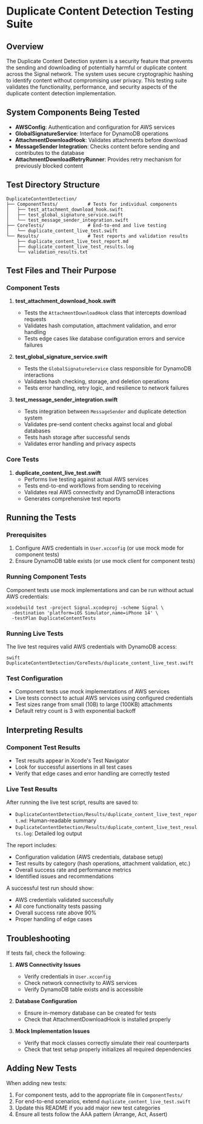 # Duplicate Content Detection Testing Suite

## Overview

The Duplicate Content Detection system is a security feature that prevents the sending and downloading of potentially harmful or duplicate content across the Signal network. The system uses secure cryptographic hashing to identify content without compromising user privacy. This testing suite validates the functionality, performance, and security aspects of the duplicate content detection implementation.

## System Components Being Tested

- **AWSConfig**: Authentication and configuration for AWS services
- **GlobalSignatureService**: Interface for DynamoDB operations
- **AttachmentDownloadHook**: Validates attachments before download
- **MessageSender Integration**: Checks content before sending and contributes to the database
- **AttachmentDownloadRetryRunner**: Provides retry mechanism for previously blocked content

## Test Directory Structure

```
DuplicateContentDetection/
├── ComponentTests/           # Tests for individual components
│   ├── test_attachment_download_hook.swift
│   ├── test_global_signature_service.swift
│   └── test_message_sender_integration.swift
├── CoreTests/                # End-to-end and live testing
│   └── duplicate_content_live_test.swift
└── Results/                  # Test reports and validation results
    ├── duplicate_content_live_test_report.md
    ├── duplicate_content_live_test_results.log
    └── validation_results.txt
```

## Test Files and Their Purpose

### Component Tests

1. **test_attachment_download_hook.swift**
   - Tests the `AttachmentDownloadHook` class that intercepts download requests
   - Validates hash computation, attachment validation, and error handling
   - Tests edge cases like database configuration errors and service failures
   
2. **test_global_signature_service.swift**
   - Tests the `GlobalSignatureService` class responsible for DynamoDB interactions
   - Validates hash checking, storage, and deletion operations
   - Tests error handling, retry logic, and resilience to network failures
   
3. **test_message_sender_integration.swift**
   - Tests integration between `MessageSender` and duplicate detection system
   - Validates pre-send content checks against local and global databases
   - Tests hash storage after successful sends
   - Validates error handling and privacy aspects

### Core Tests

1. **duplicate_content_live_test.swift**
   - Performs live testing against actual AWS services
   - Tests end-to-end workflows from sending to receiving
   - Validates real AWS connectivity and DynamoDB interactions
   - Generates comprehensive test reports

## Running the Tests

### Prerequisites

1. Configure AWS credentials in `User.xcconfig` (or use mock mode for component tests)
2. Ensure DynamoDB table exists (or use mock client for component tests)

### Running Component Tests

Component tests use mock implementations and can be run without actual AWS credentials:

```
xcodebuild test -project Signal.xcodeproj -scheme Signal \
  -destination 'platform=iOS Simulator,name=iPhone 14' \
  -testPlan DuplicateContentTests
```

### Running Live Tests

The live test requires valid AWS credentials with DynamoDB access:

```
swift DuplicateContentDetection/CoreTests/duplicate_content_live_test.swift
```

### Test Configuration

- Component tests use mock implementations of AWS services
- Live tests connect to actual AWS services using configured credentials
- Test sizes range from small (10B) to large (100KB) attachments
- Default retry count is 3 with exponential backoff

## Interpreting Results

### Component Test Results

- Test results appear in Xcode's Test Navigator
- Look for successful assertions in all test cases
- Verify that edge cases and error handling are correctly tested

### Live Test Results

After running the live test script, results are saved to:
- `DuplicateContentDetection/Results/duplicate_content_live_test_report.md`: Human-readable summary
- `DuplicateContentDetection/Results/duplicate_content_live_test_results.log`: Detailed log output

The report includes:
- Configuration validation (AWS credentials, database setup)
- Test results by category (hash operations, attachment validation, etc.)
- Overall success rate and performance metrics
- Identified issues and recommendations

A successful test run should show:
- AWS credentials validated successfully
- All core functionality tests passing
- Overall success rate above 90%
- Proper handling of edge cases

## Troubleshooting

If tests fail, check the following:

1. **AWS Connectivity Issues**
   - Verify credentials in `User.xcconfig`
   - Check network connectivity to AWS services
   - Verify DynamoDB table exists and is accessible

2. **Database Configuration**
   - Ensure in-memory database can be created for tests
   - Check that AttachmentDownloadHook is installed properly

3. **Mock Implementation Issues**
   - Verify that mock classes correctly simulate their real counterparts
   - Check that test setup properly initializes all required dependencies

## Adding New Tests

When adding new tests:

1. For component tests, add to the appropriate file in `ComponentTests/`
2. For end-to-end scenarios, extend `duplicate_content_live_test.swift`
3. Update this README if you add major new test categories
4. Ensure all tests follow the AAA pattern (Arrange, Act, Assert)